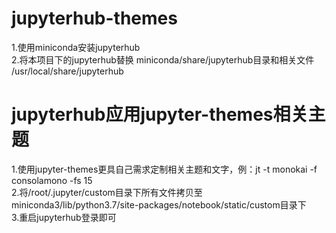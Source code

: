 # jupyterhub-themes  
1.使用miniconda安装jupyterhub  
2.将本项目下的jupyterhub替换 miniconda/share/jupyterhub目录和相关文件  
/usr/local/share/jupyterhub  
# jupyterhub应用jupyter-themes相关主题  
1.使用jupyter-themes更具自己需求定制相关主题和文字，例：jt -t monokai -f consolamono -fs 15  
2.将/root/.jupyter/custom目录下所有文件拷贝至miniconda3/lib/python3.7/site-packages/notebook/static/custom目录下  
3.重启jupyterhub登录即可  
